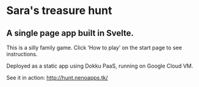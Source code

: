 # Sara's treasure hunt

## A single page app built in Svelte. 

This is a silly family game. Click ‘How to play’ on the start page to see instructions.

Deployed as a static app using Dokku PaaS, running on Google Cloud VM.

See it in action: http://hunt.nenoapps.tk/
